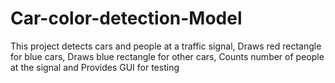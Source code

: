 # Car-color-detection-Model
This project detects cars and people at a traffic signal, Draws red rectangle for blue cars, Draws blue rectangle for other cars, Counts number of people at the signal and Provides GUI for testing
